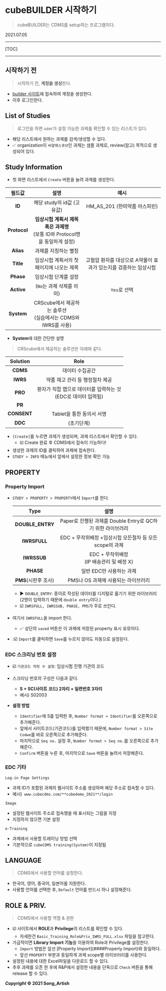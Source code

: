 # cubeBUILDER 시작하기

> cubeBUILDER는 CDMS를 setup하는 프로그램이다.

2021.07.05

---

[TOC]

---



## 시작하기 전

> 시작하기 전, **계정을 생성**한다.

- [builder 사이트](https://edu-builder.cubecdms.com/login)에 접속하여 계정을 생성한다.
- 이후 로그인한다.



## List of Studies

> 로그인을 하면 user가 설정 가능한 과제를 확인할 수 있는 리스트가 있다.

- 해당 리스트에서 원하는 과제를 검색/생성할 수 있다.
- :white_check_mark: organization이 `씨알에스큐브`인 과제는 샘플 과제로, review(참고) 목적으로 생성되어 있다.



## Study Information

- 첫 화면 리스트에서 `Create` 버튼을 눌려 과제를 생성한다.

|    필드값    |                             설명                             |                             예시                             |
| :----------: | :----------------------------------------------------------: | :----------------------------------------------------------: |
|    **ID**    |                  해당 study의 id값 (고유값)                  |                HM_AS_201 (한미약품 아스피린)                 |
| **Protocol** | **임상시험 계획서 제목 혹은 과제명**<br />(보통 ID와 Protocol명을 동일하게 설정) |                                                              |
|  **Alias**   |                     과제를 지칭하는 별칭                     |                                                              |
|  **Title**   |          임상시험 계획서의 첫 페이지에 나오는 제목           | 고혈압 환자를 대상으로 A약물이 효과가 있는지를 검증하는 임상시험 |
|  **Phase**   |                     임상시험 단계를 설정                     |                                                              |
|  **Active**  |                  (`No`는 과제 삭제를 의미)                   |                         `Yes`로 선택                         |
|  **System**  | CRScube에서 제공하는 솔루션<br />(실습에서는 CDMS와 IWRS를 사용) |                                                              |

- **System**에 대한 간단한 설명

> CRScube에서 제공하는 솔루션은 아래와 같다.

|  Solution   |                             Role                             |
| :---------: | :----------------------------------------------------------: |
|  **CDMS**   |                       데이터 수집공간                        |
|  **IWRS**   |               약품 재고 관리 등 행정절차 제공                |
|   **PRO**   | 환자가 직접 앱으로 데이터를 입력하는 것<br />(EDC로 데이터 입력됨) |
|   **PR**    |                                                              |
| **CONSENT** |                  Tablet을 통한 동의서 서명                   |
|   **DDC**   |                          (초기단계)                          |

- `[Create]`를 누르면 과제가 생성되며, 과제 리스트에서 확인할 수 있다.
  - :ballot_box_with_check: Create 완료 후 CDMS에서 접속이 가능하다!
- 생성한 과제의 ID를 클릭하여 과제에 접속한다.
- `STUDY > INFO` 메뉴에서 앞에서 설정한 정보 확인 가능



## PROPERTY

### Property Import

- `STUDY > PROPERTY > PROPERTY`에서 `Import`를 한다.

  |         Type         |                            설명                             |
  | :------------------: | :---------------------------------------------------------: |
  |   **DOUBLE_ENTRY**   | Paper로 진행된 과제를 Double Entry로 QC하기 위한 라이브러리 |
  |     **IWRSFULL**     |  EDC + 무작위배정 +임상시험 모든절차 등 모든 scope의 과제   |
  |     **IWRSSUB**      |        EDC + 무작위배정<br />(IP 배송관리 및 배정 X)        |
  |      **PHASE**       |                  일반 EDC만 사용하는 과제                   |
  | **PMS**(시판후 조사) |             PMS나 OS 과제에 사용되는 라이브러리             |

  - :arrow_forward: `DOUBLE_ENTRY`: 종이로 작성된 데이터를 디지털로 옮기기 위한 라이브러리 (2명이 입력하기 때문에 `double entry`이다.)
  - :ballot_box_with_check: ​ `IWRSFULL, IWRSSUB, PHASE, PMS`가 주로 쓰인다.

- 여기서 `IWRSFULL`을 import 한다.

  - :white_check_mark: 상단의 `saved` 버튼은 이 과제에 저장된 property 표시 유뮤이다.

- ::ballot_box_with_check: `Import`를 클릭하면 `Save`를 누르지 않아도 자동으로 설정된다.

### EDC 스크리닝 번호 설정

- :ballot_box_with_check: `기관코드 자릿 수 설정`: 임상시험 진행 기관의 코드
- 스크리닝 번호의 구성은 다음과 같다.
  - **S + SC(사이트 코드) 2자리 + 일련번호 3자리**
  - 예시) S02003

- **설정 방법**
  - `Identifier`에 S를 입력한 후, `Number format > Identifier`를 오른쪽으로 추가해준다.
  - 앞에서 사이트코드(기관코드)를 입력했기 때문에, `Number format > Site Codwe`를 바로 오른쪽으로 추가해준다.
  - 마지막으로 `Seq no.` 설정 후, `Number format > Seq no.`를 오른쪽으로 추가해준다.
  - `Confirm` 버튼을 누른 후, 마지막으로 `Save` 버튼을 눌려서 저장해준다.

### EDC 기타

`Log-in Page Settings`

- 과제 ID가 포함된 과제의 웹사이트 주소를 생성하며 해당 주소로 접속할 수 있다.
- 예시)` www.cubecdms.com/**cubedemo_2021**/login`

`Image`

- 설정된 웹사이트 주소로 접속했을 때 표시되는 그림을 지정
- 지정하지 않으면 기본 설정

`e-Training`

- 과제에서 사용할 트레이닝 방법 선택
- 기본적으로 `cubeCDMS training(System)`이 지정됨



## LANGUAGE

> CDMS에서 사용할 언어를 설정한다.

- 한국어, 영어, 중국어, 일본어를 지원한다.
- 사용할 언어를 선택한 후, `Default` 언어를 반드시 하나 설정해준다.



## ROLE & PRIV.

> CDMS에서 사용할 역할 & 권한

- :ballot_box_with_check: 사이트에서 **ROLE**과 **Privilege**의 리스트를 확인할 수 있다.
  - 자세한건 `Basic_Training_Role&Priv_IWRS_FULL.xlsx` 파일을 참고한다.
- 가급적이면 **Library Import 기능**을 이용하여 Role과 Privilege를 설정한다.
  - `Import` 방법은 앞선 [Property Import](####Property Import)와 동일하다.
  - 앞선 `PROPERTY` 부분과 동일하게 과제 scope별 라이브러리를 사용한다.
- 설정된 내용에 대한 Excel파일을 다운로드 할 수 있다.
- 추후 과제를 오픈 한 후에 R&P에서 설정한 내용을 단독으로 `Check` 버튼을 통해 release 할 수 있다.



***Copyright* © 2021 Song_Artish**
